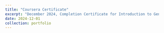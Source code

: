 ```yaml
---
title: "Coursera Certificate"
excerpt: "December 2024, Completion Certificate for Introduction to Generative AI for Software Development<br/><img src='/images/coursera_certificate_6_4.64.jpg'>"
date: 2024-12-01
collection: portfolio
---
```

